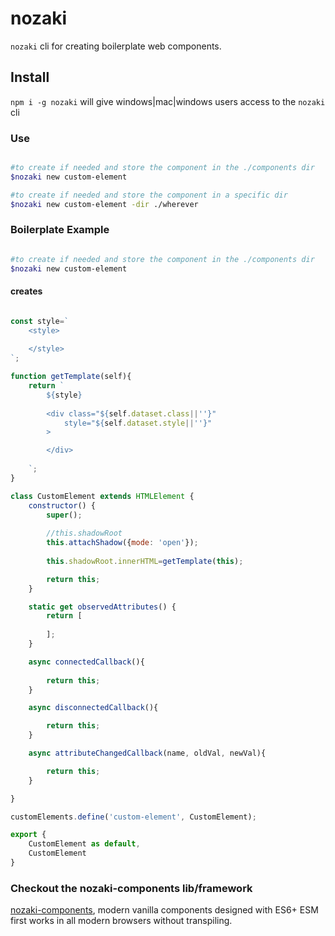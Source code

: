 # nozaki
`nozaki` cli for creating boilerplate web components. 

## Install

`npm i -g nozaki` will give windows|mac|windows users access to the `nozaki` cli

### Use

```sh

#to create if needed and store the component in the ./components dir
$nozaki new custom-element 

#to create if needed and store the component in a specific dir
$nozaki new custom-element -dir ./wherever

```

### Boilerplate Example

```sh

#to create if needed and store the component in the ./components dir
$nozaki new custom-element 

```
#### creates

```js

const style=`
    <style>
        
    </style>
`;

function getTemplate(self){
    return `
        ${style}
        
        <div class="${self.dataset.class||''}"
            style="${self.dataset.style||''}"
        >

        </div>
        
    `;
}

class CustomElement extends HTMLElement {
    constructor() {
        super();
        
        //this.shadowRoot
        this.attachShadow({mode: 'open'});
        
        this.shadowRoot.innerHTML=getTemplate(this);

        return this;
    }

    static get observedAttributes() {
        return [
            
        ];
    }

    async connectedCallback(){
        
        return this;
    }

    async disconnectedCallback(){

        return this;
    }

    async attributeChangedCallback(name, oldVal, newVal){

        return this;
    }

}

customElements.define('custom-element', CustomElement);

export {
    CustomElement as default,
    CustomElement
}


```


### Checkout the nozaki-components lib/framework
[nozaki-components](https://github.com/RIAEvangelist/nozaki-components), modern vanilla components designed with ES6+ ESM first works in all modern browsers without transpiling.
